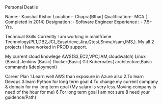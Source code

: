 Personal Deatils

Name:- Kaushal Kishor
Location:- Chapra(BIhar)
Qualification:- MCA ( Completed in 2014)
Designation :- Software Engineer
Experience : - 7.5+ Yrs.

Technical Skills
Currently I am working in mainframe Technology(PL1,DB2,JCL,Easytrieve,Jira,Qtest,Snow,Vsam,IMS,).
My all 2 projects i have worked in PROD support.

My current cloud knowlege
AWS(S3,EC2,VPC,IAM,cloudwatch)
Linux (Basic)
Jenkins (Basic)
Docker(Basic)
Git
Kubernates( architecture,Baisc commands &deployment)


Career Plan
1.Learn well AWS than exposure in Azure also
2.To learn Devops
3.learn Python for long term goal
4.To change my current company & domain for my long term goal (My salary is very less.Moving company is need of the hour for me)
6.For long term goal I am not sure (I need your guidence/Path)

